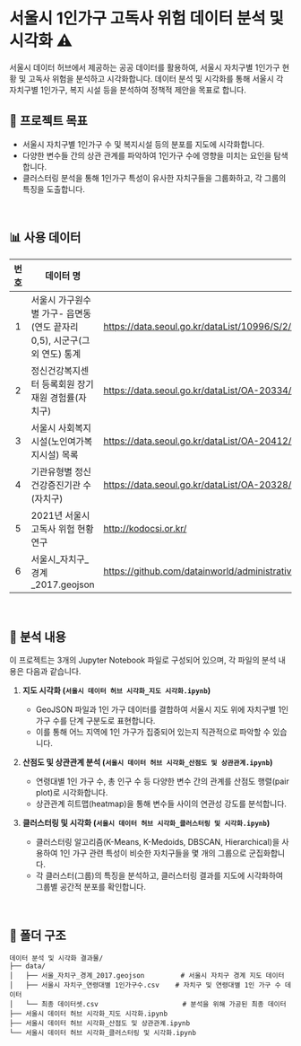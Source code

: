# 서울시 1인가구 고독사 위험 데이터 분석 및 시각화 ⚠️

서울시 데이터 허브에서 제공하는 공공 데이터를 활용하여, 서울시 자치구별 1인가구 현황 및 고독사 위험을 분석하고 시각화합니다.
데이터 분석 및 시각화를 통해 서울시 각 자치구별 1인가구, 복지 시설 등을 분석하여 정책적 제안을 목표로 합니다.
</br>
  
  
## 🚀 프로젝트 목표

*   서울시 자치구별 1인가구 수 및 복지시설 등의 분포를 지도에 시각화합니다.
*   다양한 변수들 간의 상관 관계를 파악하여 1인가구 수에 영향을 미치는 요인을 탐색합니다.
*   클러스터링 분석을 통해 1인가구 특성이 유사한 자치구들을 그룹화하고, 각 그룹의 특징을 도출합니다.
</br>
  
  
## 📊 사용 데이터

|번호|데이터 명|출처|
|:--:|--|--|
|1|서울시 가구원수별 가구- 읍면동(연도 끝자리 0,5), 시군구(그 외 연도) 통계|https://data.seoul.go.kr/dataList/10996/S/2/datasetView.do|
|2|정신건강복지센터 등록회원 장기재원 경험률(자치구)|https://data.seoul.go.kr/dataList/OA-20334/A/1/datasetView.do?utm_source=chatgpt.com|
|3|서울시 사회복지시설(노인여가복지시설) 목록|https://data.seoul.go.kr/dataList/OA-20412/S/1/datasetView.do?utm_source=chatgpt.com|
|4|기관유형별 정신건강증진기관 수(자치구)|https://data.seoul.go.kr/dataList/OA-20328/S/1/datasetView.do?utm_source=chatgpt.com|
|5|2021년 서울시 고독사 위험 현황 연구|http://kodocsi.or.kr/|
|6|서울시_자치구_경계_2017.geojson|https://github.com/datainworld/administrative_district/blob/master/3_%EC%84%9C%EC%9A%B8%EC%8B%9C_%EC%9E%90%EC%B9%98%EA%B5%AC/%EC%84%9C%EC%9A%B8_%EC%9E%90%EC%B9%98%EA%B5%AC_%EA%B2%BD%EA%B3%84_2017.geojson|
</br>
  
  
## 🔬 분석 내용

이 프로젝트는 3개의 Jupyter Notebook 파일로 구성되어 있으며, 각 파일의 분석 내용은 다음과 같습니다.

1.  **지도 시각화 (`서울시 데이터 허브 시각화_지도 시각화.ipynb`)**
    *   GeoJSON 파일과 1인 가구 데이터를 결합하여 서울시 지도 위에 자치구별 1인 가구 수를 단계 구분도로 표현합니다.
    *   이를 통해 어느 지역에 1인 가구가 집중되어 있는지 직관적으로 파악할 수 있습니다.

2.  **산점도 및 상관관계 분석 (`서울시 데이터 허브 시각화_산점도 및 상관관계.ipynb`)**
    *   연령대별 1인 가구 수, 총 인구 수 등 다양한 변수 간의 관계를 산점도 행렬(pair plot)로 시각화합니다.
    *   상관관계 히트맵(heatmap)을 통해 변수들 사이의 연관성 강도를 분석합니다.

3.  **클러스터링 및 시각화 (`서울시 데이터 허브 시각화_클러스터링 및 시각화.ipynb`)**
    *   클러스터링 알고리즘(K-Means, K-Medoids, DBSCAN, Hierarchical)을 사용하여 1인 가구 관련 특성이 비슷한 자치구들을 몇 개의 그룹으로 군집화합니다.
    *   각 클러스터(그룹)의 특징을 분석하고, 클러스터링 결과를 지도에 시각화하여 그룹별 공간적 분포를 확인합니다.
</br>
  
  
## 📁 폴더 구조

```
데이터 분석 및 시각화 결과물/
├── data/
│   ├── 서울_자치구_경계_2017.geojson         # 서울시 자치구 경계 지도 데이터
│   ├── 서울시 자치구_연령대별 1인가구수.csv    # 자치구 및 연령대별 1인 가구 수 데이터
│   └── 최종 데이터셋.csv                     # 분석을 위해 가공된 최종 데이터
├── 서울시 데이터 허브 시각화_지도 시각화.ipynb
├── 서울시 데이터 허브 시각화_산점도 및 상관관계.ipynb
└── 서울시 데이터 허브 시각화_클러스터링 및 시각화.ipynb
```
</br>

    
